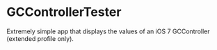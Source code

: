 GCControllerTester
==================

Extremely simple app that displays the values of an iOS 7 GCController (extended profile only).
